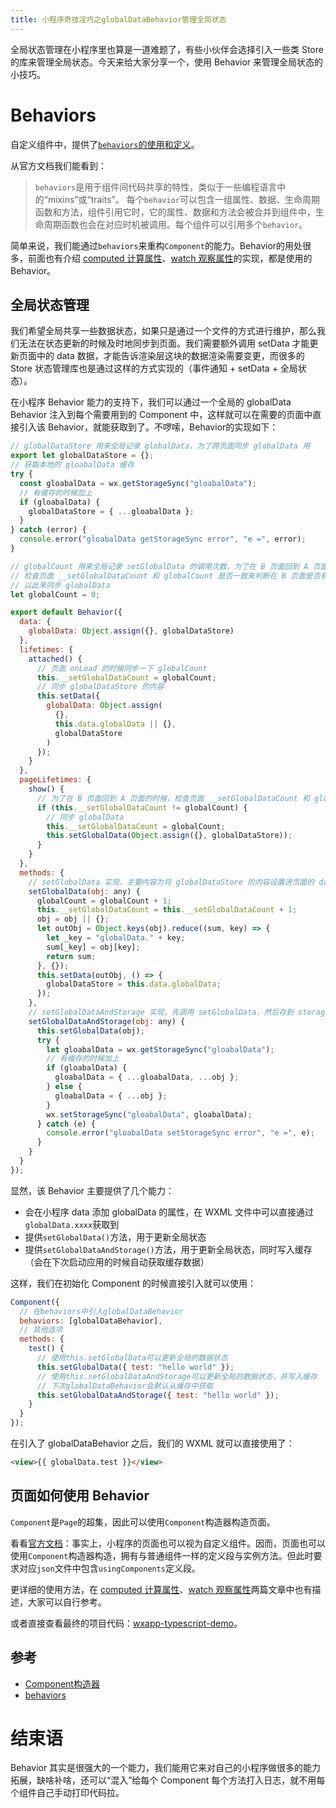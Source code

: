 ```yaml
---
title: 小程序奇技淫巧之globalDataBehavior管理全局状态
---
```


全局状态管理在小程序里也算是一道难题了，有些小伙伴会选择引入一些类 Store 的库来管理全局状态。今天来给大家分享一个，使用 Behavior 来管理全局状态的小技巧。

<!--more-->

# Behaviors
自定义组件中，提供了[`behaviors`的使用和定义](https://developers.weixin.qq.com/miniprogram/dev/framework/custom-component/behaviors.html)。

从官方文档我们能看到：
> `behaviors`是用于组件间代码共享的特性，类似于一些编程语言中的“mixins”或“traits”。
> 每个`behavior`可以包含一组属性、数据、生命周期函数和方法，组件引用它时，它的属性、数据和方法会被合并到组件中，生命周期函数也会在对应时机被调用。每个组件可以引用多个`behavior`。

简单来说，我们能通过`behaviors`来重构`Component`的能力。Behavior的用处很多，前面也有介绍 [computed 计算属性](https://godbasin.github.io/2018/12/23/wxapp-computed/)、[watch 观察属性](https://godbasin.github.io/2018/12/26/wxapp-watch/)的实现，都是使用的 Behavior。

## 全局状态管理
我们希望全局共享一些数据状态，如果只是通过一个文件的方式进行维护，那么我们无法在状态更新的时候及时地同步到页面。我们需要额外调用 setData 才能更新页面中的 data 数据，才能告诉渲染层这块的数据渲染需要变更，而很多的 Store 状态管理库也是通过这样的方式实现的（事件通知 + setData + 全局状态）。

在小程序 Behavior 能力的支持下，我们可以通过一个全局的 globalData Behavior 注入到每个需要用到的 Component 中，这样就可以在需要的页面中直接引入该 Behavior，就能获取到了。不啰嗦，Behavior的实现如下：

``` js
// globalDataStore 用来全局记录 globalData，为了跨页面同步 globalData 用
export let globalDataStore = {};
// 获取本地的 gloabalData 缓存
try {
  const gloabalData = wx.getStorageSync("gloabalData");
  // 有缓存的时候加上
  if (gloabalData) {
    globalDataStore = { ...gloabalData };
  }
} catch (error) {
  console.error("gloabalData getStorageSync error", "e =", error);
}

// globalCount 用来全局记录 setGlobalData 的调用次数，为了在 B 页面回到 A 页面的时候，
// 检查页面 __setGlobalDataCount 和 globalCount 是否一致来判断在 B 页面是否有 setGlobalData,
// 以此来同步 globalData
let globalCount = 0;

export default Behavior({
  data: {
    globalData: Object.assign({}, globalDataStore)
  },
  lifetimes: {
    attached() {
      // 页面 onLoad 的时候同步一下 globalCount
      this.__setGlobalDataCount = globalCount;
      // 同步 globalDataStore 的内容
      this.setData({
        globalData: Object.assign(
          {},
          this.data.globalData || {},
          globalDataStore
        )
      });
    }
  },
  pageLifetimes: {
    show() {
      // 为了在 B 页面回到 A 页面的时候，检查页面 __setGlobalDataCount 和 globalCount 是否一致来判断在 B 页面是否有 setGlobalData
      if (this.__setGlobalDataCount != globalCount) {
        // 同步 globalData
        this.__setGlobalDataCount = globalCount;
        this.setGlobalData(Object.assign({}, globalDataStore));
      }
    }
  },
  methods: {
    // setGlobalData 实现，主要内容为将 globalDataStore 的内容设置进页面的 data 的 globalData 属性中。
    setGlobalData(obj: any) {
      globalCount = globalCount + 1;
      this.__setGlobalDataCount = this.__setGlobalDataCount + 1;
      obj = obj || {};
      let outObj = Object.keys(obj).reduce((sum, key) => {
        let _key = "globalData." + key;
        sum[_key] = obj[key];
        return sum;
      }, {});
      this.setData(outObj, () => {
        globalDataStore = this.data.globalData;
      });
    },
    // setGlobalDataAndStorage 实现，先调用 setGlobalData，然后存到 storage 里
    setGlobalDataAndStorage(obj: any) {
      this.setGlobalData(obj);
      try {
        let gloabalData = wx.getStorageSync("gloabalData");
        // 有缓存的时候加上
        if (gloabalData) {
          gloabalData = { ...gloabalData, ...obj };
        } else {
          gloabalData = { ...obj };
        }
        wx.setStorageSync("gloabalData", gloabalData);
      } catch (e) {
        console.error("gloabalData setStorageSync error", "e =", e);
      }
    }
  }
});
```

显然，该 Behavior 主要提供了几个能力：  
- 会在小程序 data 添加 globalData 的属性，在 WXML 文件中可以直接通过`globalData.xxxx`获取到
- 提供`setGlobalData()`方法，用于更新全局状态
- 提供`setGlobalDataAndStorage()`方法，用于更新全局状态，同时写入缓存（会在下次启动应用的时候自动获取缓存数据）

这样，我们在初始化 Component 的时候直接引入就可以使用：

``` js
Component({
  // 在behaviors中引入globalDataBehavior
  behaviors: [globalDataBehavior],
  // 其他选项
  methods: {
    test() {
      // 使用this.setGlobalData可以更新全局的数据状态
      this.setGlobalData({ test: "hello world" });
      // 使用this.setGlobalDataAndStorage可以更新全局的数据状态，并写入缓存
      // 下次globalDataBehavior会默认从缓存中获取
      this.setGlobalDataAndStorage({ test: "hello world" });
    }
  }
});
```

在引入了 globalDataBehavior 之后，我们的 WXML 就可以直接使用了：

``` html
<view>{{ globalData.test }}</view>
```

## 页面如何使用 Behavior
`Component`是`Page`的超集，因此可以使用`Component`构造器构造页面。

看看[官方文档](https://developers.weixin.qq.com/miniprogram/dev/framework/custom-component/component.html)：事实上，小程序的页面也可以视为自定义组件。因而，页面也可以使用`Component`构造器构造，拥有与普通组件一样的定义段与实例方法。但此时要求对应`json`文件中包含`usingComponents`定义段。

更详细的使用方法，在 [computed 计算属性](https://godbasin.github.io/2018/12/23/wxapp-computed/)、[watch 观察属性](https://godbasin.github.io/2018/12/26/wxapp-watch/)两篇文章中也有描述，大家可以自行参考。

或者直接查看最终的项目代码：[wxapp-typescript-demo](https://github.com/godbasin/wxapp-typescript-demo)。

## 参考
- [Component构造器](https://developers.weixin.qq.com/miniprogram/dev/framework/custom-component/component.html)
- [behaviors](https://developers.weixin.qq.com/miniprogram/dev/framework/custom-component/behaviors.html)

# 结束语
Behavior 其实是很强大的一个能力，我们能用它来对自己的小程序做很多的能力拓展，缺啥补啥，还可以“混入”给每个 Component 每个方法打入日志，就不用每个组件自己手动打印代码拉。